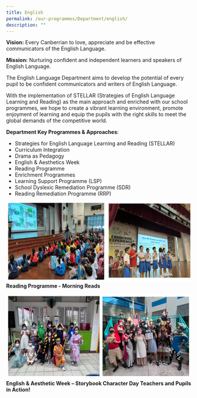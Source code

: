 ```yaml
---
title: English
permalink: /our-programmes/Department/english/
description: ""
---
```

**Vision:** Every Canberrian to love, appreciate and be effective communicators of the English Language. 

**Mission:** Nurturing confident and independent learners and speakers of English Language.

The English Language Department aims to develop the potential of every pupil to be confident communicators and writers of English Language. 

With the implementation of STELLAR (Strategies of English Language Learning and Reading) as the main approach and enriched with our school programmes, we hope to create a vibrant learning environment, promote enjoyment of learning and equip the pupils with the right skills to meet the global demands of the competitive world. 

**Department Key Programmes & Approaches**:
* Strategies for English Language Learning and Reading (STELLAR)
* Curriculum Integration 
* Drama as Pedagogy
* English & Aesthetics Week
* Reading Programme
* Enrichment Programmes
* Learning Support Programme (LSP)
* School Dyslexic Remediation Programme (SDR)
* Reading Remediation Programme (RRP)

![](/images/English%201.png)
**Reading Programme - Morning Reads**

![](/images/English%202.png)
**English & Aesthetic Week – Storybook Character Day 
 Teachers and Pupils in Action!**
